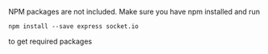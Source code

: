 NPM packages are not included. Make sure you have npm installed and run 

`npm install --save express socket.io`

to get required packages
